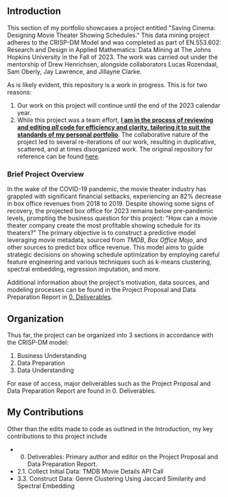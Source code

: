 ## Introduction
This section of my portfolio showcases a project entitled "Saving Cinema: Designing Movie Theater Showing Schedules." This data mining project adheres to the CRISP-DM Model and was completed as part of EN.553.602: Research and Design in Applied Mathematics: Data Mining at The Johns Hopkins University in the Fall of 2023. The work was carried out under the mentorship of Drew Henrichsen, alongside collaborators Lucas Rozendaal, Sam Oberly, Jay Lawrence, and Jillayne Clarke.

As is likely evident, this repository is a work in progress. This is for two reasons:

1. Our work on this project will continue until the end of the 2023 calendar year.
2. While this project was a team effort, <ins>**I am in the process of reviewing and editing *all* code for efficiency and clarity, tailoring it to suit the standards of my personal portfolio**</ins>. The collaborative nature of the project led to several re-iterations of our work, resulting in duplicative, scattered, and at times disorganized work. The original repository for reference can be found [here](https://github.com/samob917/en553.602.FA23).

### Brief Project Overview
In the wake of the COVID-19 pandemic, the movie theater industry has grappled with significant financial setbacks, experiencing an 82% decrease in box office revenues from 2018 to 2019. Despite showing some signs of recovery, the projected box office for 2023 remains below pre-pandemic levels, prompting the business question for this project: "How can a movie theater company create the most profitable showing schedule for its theaters?" The primary objective is to construct a predictive model leveraging movie metadata, sourced from *TMDB*, *Box Office Mojo*, and other sources to predict box office revenue. This model aims to guide strategic decisions on showing schedule optimization by employing careful feature engineering and various techniques such as k-means clustering, spectral embedding, regression imputation, and more.

Additional information about the project's motivation, data sources, and modeling processes can be found in the Project Proposal and Data Preparation Report in [0. Deliverables](https://github.com/jeewonhan/Movie-Theater-Schedule-Optimization/tree/main/0.%20Deliverables). 

## Organization
Thus far, the project can be organized into 3 sections in accordance with the CRISP-DM model:

1. Business Understanding
2. Data Preparation
3. Data Understanding

For ease of access, major deliverables such as the Project Proposal and Data Preparation Report are found in 0. Deliverables.

## My Contributions
Other than the edits made to code as outlined in the Introduction, my key contributions to this project include

- 0. Deliverables: Primary author and editor on the Project Proposal and Data Preparation Report.
- 2.1. Collect Initial Data: TMDB Movie Details API Call
- 3.3. Construct Data: Genre Clustering Using Jaccard Similarity and Spectral Embedding
